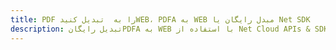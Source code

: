 ---title: PDF را به  تبدیل کنیدWEB، PDFA به WEB مبدل رایگان یا Net SDKdescription: تبدیل رایگانPDFA به WEB با استفاده از Net Cloud APIs & SDK همچنین اسناد PDF را در Cloud ایجاد، ویرایش و رندر کنید.---